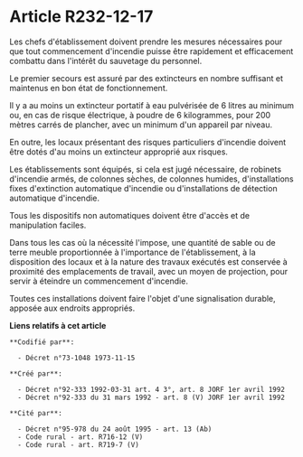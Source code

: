 # Article R232-12-17

Les chefs d'établissement doivent prendre les mesures nécessaires pour que tout commencement d'incendie puisse être
rapidement et efficacement combattu dans l'intérêt du sauvetage du personnel.

Le premier secours est assuré par des extincteurs en nombre suffisant et maintenus en bon état de fonctionnement.

Il y a au moins un extincteur portatif à eau pulvérisée de 6 litres au minimum ou, en cas de risque électrique, à poudre de 6
kilogrammes, pour 200 mètres carrés de plancher, avec un minimum d'un appareil par niveau.

En outre, les locaux présentant des risques particuliers d'incendie doivent être dotés d'au moins un extincteur approprié aux
risques.

Les établissements sont équipés, si cela est jugé nécessaire, de robinets d'incendie armés, de colonnes sèches, de colonnes
humides, d'installations fixes d'extinction automatique d'incendie ou d'installations de détection automatique d'incendie.

Tous les dispositifs non automatiques doivent être d'accès et de manipulation faciles.

Dans tous les cas où la nécessité l'impose, une quantité de sable ou de terre meuble proportionnée à l'importance de
l'établissement, à la disposition des locaux et à la nature des travaux exécutés est conservée à proximité des emplacements
de travail, avec un moyen de projection, pour servir à éteindre un commencement d'incendie.

Toutes ces installations doivent faire l'objet d'une signalisation durable, apposée aux endroits appropriés.

**Liens relatifs à cet article**

	**Codifié par**:

	  - Décret n°73-1048 1973-11-15

	**Créé par**:

	  - Décret n°92-333 1992-03-31 art. 4 3°, art. 8 JORF 1er avril 1992
	  - Décret n°92-333 du 31 mars 1992 - art. 8 (V) JORF 1er avril 1992

	**Cité par**:

	  - Décret n°95-978 du 24 août 1995 - art. 13 (Ab)
	  - Code rural - art. R716-12 (V)
	  - Code rural - art. R719-7 (V)
